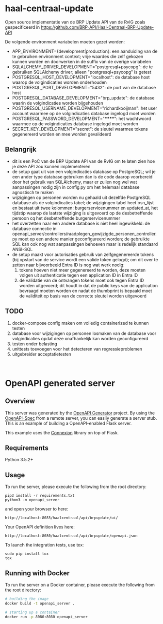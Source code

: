 # haal-centraal-update

Open source implementatie van de BRP Update API van de RvIG zoals gespecificeerd in https://github.com/BRP-API/Haal-Centraal-BRP-Update-API

De volgende environment variabelen moeten gezet worden:

- APP_ENVIRONMENT={development|production}: een aanduiding van de te gebruiken environment context; vrije waardes die zelf gekozen kunnen worden en doorwerken in de suffix van de overige variabelen
- SQLALCHEMY_DRIVER_DEVELOPMENT="postgresql+psycopg": de te gebruiken SQLAlchemy driver; alleen "postgresql+psycopg" is getest
- POSTGRESQL_HOST_DEVELOPMENT="localhost": de database host waarop de volgindicaties worden onderhouden
- POSTGRESQL_PORT_DEVELOPMENT="5432": de port van de database host
- POSTGRESQL_DATABASE_DEVELOPMENT="brp_update": de database waarin de volgindicaties worden bijgehouden
- POSTGRESQL_USERNAME_DEVELOPMENT="richardkooijman": het user account waarmee op de volgindicaties database ingelogd moet worden
- POSTGRESQL_PASSWORD_DEVELOPMENT="**\*\*\*\***": het wachtwoord waarmee op de volgindicaties database ingelogd moet worden
- SECRET_KEY_DEVELOPMENT="secret": de sleutel waarmee tokens gegenereerd worden en mee worden gevalideerd

## Belangrijk

- dit is een PoC van de BRP Update API van de RvIG om te laten zien hoe je deze API zou kunnen implementeren
- de setup gaat uit van een volgindicaties database op PostgreSQL; wil je een ander type database gebruiken dan is de code daarop voorbereid door het gebruik van SQLAlchemy, maar er zullen nog wel wat aanpassingen nodig zijn in config.py om het helemaal database agnostisch te maken
- wijzigingen op personen worden nu gehaald uit dezelfde PostgreSQL database als de volgindicaties tabel; de wijzigingen tabel heet bsn_lijst en bestaat uit twee kolommen: burgerservicenummer en updated_at, het tijdstip waarop de laatste wijziging is uitgevoerd op de desbetreffende persoon cq het desbetreffende burgerservicenummer
- het overzetten naar een andere database is niet heel ingewikkeld: de database connectie in openapi_server/controllers/raadplegen_gewijzigde_personen_controller.py moet op een andere manier geconfigureerd worden; de gebruikte SQL kan ook nog wat aanpassingen behoeven maar is redelijk standaard ANSI-SQL
- de setup maakt voor autorisaties gebruik van zelfgegenereerde tokens (bij opstart van de service wordt een valide token gelogd); om dit over te zetten naar bijvoorbeeld Entra ID is nog wat werk nodig:
  1. tokens hoeven niet meer gegenereerd te worden, deze moeten volgen uit authenticatie tegen een application ID in Entra ID
  2. de validatie van de ontvangen tokens moet ook tegen Entra ID worden uitgevoerd; dit houdt in dat de public keys van de application bevraagd moeten worden en nadat de thumbprint is bepaald moet de validiteit op basis van de correcte sleutel worden uitgevoerd

## TODO

1. docker-compose config maken om volledig containerized te kunnen testen
2. database voor wijzigingen op personen losmaken van de database voor volgindicaties opdat deze onafhankelijk kan worden geconfigureerd
3. testen onder belasting
4. unittests toevoegen voor het detecteren van regressieproblemen
5. uitgebreider acceptatietesten

<br/>

# OpenAPI generated server

## Overview

This server was generated by the [OpenAPI Generator](https://openapi-generator.tech) project. By using the
[OpenAPI-Spec](https://openapis.org) from a remote server, you can easily generate a server stub. This
is an example of building a OpenAPI-enabled Flask server.

This example uses the [Connexion](https://github.com/zalando/connexion) library on top of Flask.

## Requirements

Python 3.5.2+

## Usage

To run the server, please execute the following from the root directory:

```
pip3 install -r requirements.txt
python3 -m openapi_server
```

and open your browser to here:

```
http://localhost:8083/haalcentraal/api/brpupdate/ui/
```

Your OpenAPI definition lives here:

```
http://localhost:8080/haalcentraal/api/brpupdate/openapi.json
```

To launch the integration tests, use tox:

```
sudo pip install tox
tox
```

## Running with Docker

To run the server on a Docker container, please execute the following from the root directory:

```bash
# building the image
docker build -t openapi_server .

# starting up a container
docker run -p 8080:8080 openapi_server
```
